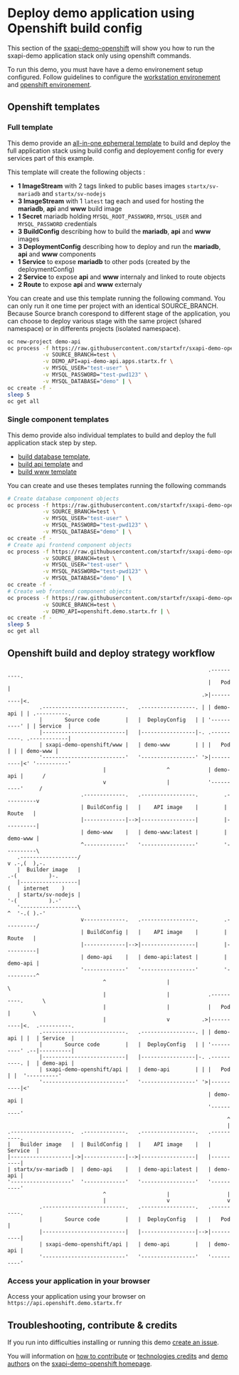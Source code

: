 # Deploy demo application using Openshift build config

This section of the [sxapi-demo-openshift](https://github.com/startxfr/sxapi-demo-openshift)
will show you how to run the sxapi-demo application stack only using openshift commands.

To run this demo, you must have have a demo environement setup configured. Follow guidelines 
to configure the [workstation environement](https://github.com/startxfr/sxapi-demo-openshift#setup-workstation-environement)
and [openshift environement](https://github.com/startxfr/sxapi-demo-openshift#setup-openshift-environement).

## Openshift templates

### Full template

This demo provide an [all-in-one ephemeral template](https://raw.githubusercontent.com/startxfr/sxapi-demo-openshift/test/openshift-build-all-ephemeral.json)
to build and deploy the full application stack using build config and deployement config for every services
part of this example.

This template will create the following objects :
- **1 ImageStream** with 2 tags linked to public bases images `startx/sv-mariadb` and `startx/sv-nodejs`
- **3 ImageStream** with 1 `latest` tag each and used for hosting the **mariadb**, **api** and **www** build image
- **1 Secret** mariadb holding `MYSQL_ROOT_PASSWORD`, `MYSQL_USER` and `MYSQL_PASSWORD` credentials
- **3 BuildConfig** describing how to build the **mariadb**, **api** and **www** images
- **3 DeploymentConfig** describing how to deploy and run the **mariadb**, **api** and **www** components
- **1 Service** to expose **mariadb** to other pods (created by the deploymentConfig)
- **2 Service** to expose **api** and **www** internaly and linked to route objects
- **2 Route** to expose **api** and **www** externaly

You can create and use this template running the following command. You can only run it one time per project with an 
identical SOURCE_BRANCH. Because Source branch corespond to different stage of the application, you can choose 
to deploy various stage with the same project (shared namespace) or in differents projects (isolated namespace).

```bash
oc new-project demo-api
oc process -f https://raw.githubusercontent.com/startxfr/sxapi-demo-openshift/test/openshift-build-all-ephemeral.json \
           -v SOURCE_BRANCH=test \
           -v DEMO_API=api-demo-api.apps.startx.fr \
           -v MYSQL_USER="test-user" \
           -v MYSQL_PASSWORD="test-pwd123" \
           -v MYSQL_DATABASE="demo" | \
oc create -f -
sleep 5
oc get all
```

### Single component templates

This demo provide also individual templates to build and deploy the full application stack step by step.
- [build database template](https://raw.githubusercontent.com/startxfr/sxapi-demo-openshift/test/openshift-build-db-ephemeral.json),
- [build api template](https://raw.githubusercontent.com/startxfr/sxapi-demo-openshift/test/openshift-build-api.json) and
- [build www template](https://raw.githubusercontent.com/startxfr/sxapi-demo-openshift/test/openshift-build-www.json)

You can create and use theses templates running the following commands

```bash
# Create database component objects
oc process -f https://raw.githubusercontent.com/startxfr/sxapi-demo-openshift/test/openshift-build-db-ephemeral.json \
           -v SOURCE_BRANCH=test \
           -v MYSQL_USER="test-user" \
           -v MYSQL_PASSWORD="test-pwd123" \
           -v MYSQL_DATABASE="demo" | \
oc create -f -
# Create api frontend component objects
oc process -f https://raw.githubusercontent.com/startxfr/sxapi-demo-openshift/test/openshift-build-api.json \
           -v SOURCE_BRANCH=test \
           -v MYSQL_USER="test-user" \
           -v MYSQL_PASSWORD="test-pwd123" \
           -v MYSQL_DATABASE="demo" | \
oc create -f -
# Create web frontend component objects
oc process -f https://raw.githubusercontent.com/startxfr/sxapi-demo-openshift/test/openshift-build-www.json \
           -v SOURCE_BRANCH=test \
           -v DEMO_API=openshift.demo.startx.fr | \
oc create -f -
sleep 5
oc get all
```

## Openshift build and deploy strategy workflow

```
                                                               .----------.
                                                               |   Pod    |
                                                             .>|----------|<.
          .--------------------------.   .-----------------. | | demo-api | | .----------.
          |       Source code        |   |  DeployConfig   | | '----------' | | Service  |
          |--------------------------|   |-----------------|-. .----------. .------------|
          | sxapi-demo-openshift/www |   | demo-www        | | |   Pod    | | | demo-www |
          '--------------------------'   '-----------------' '>|----------|<' '----------'
                              |                   ^            | demo-api |      /
                              v                   |            '----------'     /
                       .-------------.   .-----------------.        .----------v
                       | BuildConfig |   |    API image    |        |  Route   |
                       |-------------|-->|-----------------|        |----------|
                       | demo-www    |   | demo-www:latest |        | demo-www |
                       ^-------------'   '-----------------'        '----------\
   .------------------/                                                         v .-,(  ),-.    
   |  Builder image   |                                                        .-(          )-. 
   |------------------|                                                       (    internet    )
   | startx/sv-nodejs |                                                        '-(          ).-'
   '------------------\                                                         ^  '-.( ).-'    
                       v-------------.   .-----------------.        .----------/
                       | BuildConfig |   |    API image    |        |  Route   |
                       |-------------|-->|-----------------|        |----------|
                       | demo-api    |   | demo-api:latest |        | demo-api |
                       '-------------'   '-----------------'        '----------^
                              ^                   |                             \
                              |                   |            .----------.      \
                              |                   |            |   Pod    |       \
                              |                   v          .>|----------|<.  .----------.
          .--------------------------.   .-----------------. | | demo-api | |  | Service  |
          |       Source code        |   |  DeployConfig   | | '----------' .--|----------|
          |--------------------------|   |-----------------|-. .----------. |  | demo-api |
          | sxapi-demo-openshift/api |   | demo-api        | | |   Pod    | |  '----------'
          '--------------------------'   '-----------------' '>|----------|<'
                                                               | demo-api |
                                                               '----------'
                                                                     ^
                                                                     |
.-------------------.  .-------------.   .-----------------.   .----------.
|   Builder image   |  | BuildConfig |   |    API image    |   | Service  |
|-------------------|->|-------------|-->|-----------------|   |----------|
| startx/sv-mariadb |  | demo-api    |   | demo-api:latest |   | demo-api |
'-------------------'  '-------------'   '-----------------'   '----------'
                              ^                   |                  |
                              |                   v                  v
          .--------------------------.   .-----------------.   .----------.
          |       Source code        |   |  DeployConfig   |   |   Pod    |
          |--------------------------|   |-----------------|-->|----------|
          | sxapi-demo-openshift/api |   | demo-api        |   | demo-api |
          '--------------------------'   '-----------------'   '----------'
```

### Access your application in your browser

Access your application using your browser on `https://api.openshift.demo.startx.fr`


## Troubleshooting, contribute & credits

If you run into difficulties installing or running this demo [create an issue](https://github.com/startxfr/sxapi-demo-openshift/issues/new).

You will information on [how to contribute](https://github.com/startxfr/sxapi-demo-openshift#contributing) or 
[technologies credits](https://github.com/startxfr/sxapi-demo-openshift#built-with) and
[demo authors](https://github.com/startxfr/sxapi-demo-openshift#authors) on the 
[sxapi-demo-openshift homepage](https://github.com/startxfr/sxapi-demo-openshift).